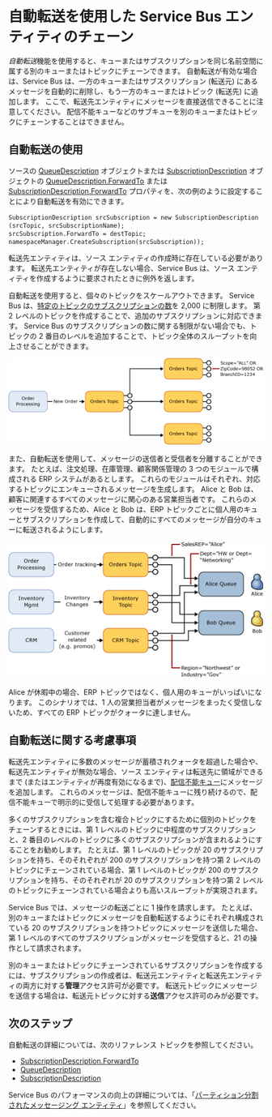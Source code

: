 <properties 
    pageTitle="Service Bus メッセージング エンティティの自動転送 |Microsoft Azure"
    description="キューまたはサブスクリプションを別のキューまたはトピックにチェーンする方法。"
    services="service-bus"
    documentationCenter="na"
    authors="sethmanheim"
    manager="timlt"
    editor="" /> 
<tags 
    ms.service="service-bus"
    ms.devlang="na"
    ms.topic="article"
    ms.tgt_pltfrm="na"
    ms.workload="na"
    ms.date="09/29/2016"
    ms.author="sethm" />


# <a name="chaining-service-bus-entities-with-auto-forwarding"></a>自動転送を使用した Service Bus エンティティのチェーン

*自動転送*機能を使用すると、キューまたはサブスクリプションを同じ名前空間に属する別のキューまたはトピックにチェーンできます。 自動転送が有効な場合は、Service Bus は、一方のキューまたはサブスクリプション (転送元) にあるメッセージを自動的に削除し、もう一方のキューまたはトピック (転送先) に追加します。 ここで、転送先エンティティにメッセージを直接送信できることに注意してください。 配信不能キューなどのサブキューを別のキューまたはトピックにチェーンすることはできません。

## <a name="using-auto-forwarding"></a>自動転送の使用

ソースの [QueueDescription][] オブジェクトまたは [SubscriptionDescription][] オブジェクトの [QueueDescription.ForwardTo][] または [SubscriptionDescription.ForwardTo][] プロパティを、次の例のように設定することにより自動転送を有効にできます。

```
SubscriptionDescription srcSubscription = new SubscriptionDescription (srcTopic, srcSubscriptionName);
srcSubscription.ForwardTo = destTopic;
namespaceManager.CreateSubscription(srcSubscription));
```

転送先エンティティは、ソース エンティティの作成時に存在している必要があります。 転送先エンティティが存在しない場合、Service Bus は、ソース エンティティを作成するように要求されたときに例外を返します。

自動転送を使用すると、個々のトピックをスケールアウトできます。 Service Bus は、[特定のトピックのサブスクリプションの数](service-bus-quotas.md)を 2,000 に制限します。 第 2 レベルのトピックを作成することで、追加のサブスクリプションに対応できます。 Service Bus のサブスクリプションの数に関する制限がない場合でも、トピックの 2 番目のレベルを追加することで、トピック全体のスループットを向上させることができます。

![自動転送のシナリオ][0]

また、自動転送を使用して、メッセージの送信者と受信者を分離することができます。 たとえば、注文処理、在庫管理、顧客関係管理の 3 つのモジュールで構成される ERP システムがあるとします。 これらのモジュールはそれぞれ、対応するトピックにエンキューされるメッセージを生成します。 Alice と Bob は、顧客に関連するすべてのメッセージに関心のある営業担当者です。 これらのメッセージを受信するため、Alice と Bob は、ERP トピックごとに個人用のキューとサブスクリプションを作成して、自動的にすべてのメッセージが自分のキューに転送されるようにします。

![自動転送のシナリオ][1]

Alice が休暇中の場合、ERP トピックではなく、個人用のキューがいっぱいになります。 このシナリオでは、1 人の営業担当者がメッセージをまったく受信しないため、すべての ERP トピックがクォータに達しません。

## <a name="auto-forwarding-considerations"></a>自動転送に関する考慮事項

転送先エンティティに多数のメッセージが蓄積されクォータを超過した場合や、転送先エンティティが無効な場合、ソース エンティティは転送先に領域ができるまで (またはエンティティが再度有効になるまで)、[配信不能キュー](service-bus-dead-letter-queues.md)にメッセージを追加します。 これらのメッセージは、配信不能キューに残り続けるので、配信不能キューで明示的に受信して処理する必要があります。

多くのサブスクリプションを含む複合トピックにするために個別のトピックをチェーンするときには、第 1 レベルのトピックに中程度のサブスクリプションと、2 番目のレベルのトピックに多くのサブスクリプションが含まれるようにすることをお勧めします。 たとえば、第 1 レベルのトピックが 20 のサブスクリプションを持ち、そのそれぞれが 200 のサブスクリプションを持つ第 2 レベルのトピックにチェーンされている場合、第 1 レベルのトピックが 200 のサブスクリプションを持ち、そのそれぞれが 20 のサブスクリプションを持つ第 2 レベルのトピックにチェーンされている場合よりも高いスループットが実現されます。

Service Bus では、メッセージの転送ごとに 1 操作を請求します。 たとえば、別のキューまたはトピックにメッセージを自動転送するようにそれぞれ構成されている 20 のサブスクリプションを持つトピックにメッセージを送信した場合、第 1 レベルのすべてのサブスクリプションがメッセージを受信すると、21 の操作として請求されます。

別のキューまたはトピックにチェーンされているサブスクリプションを作成するには、サブスクリプションの作成者は、転送元エンティティと転送先エンティティの両方に対する**管理**アクセス許可が必要です。 転送元トピックにメッセージを送信する場合は、転送元トピックに対する**送信**アクセス許可のみが必要です。

## <a name="next-steps"></a>次のステップ

自動転送の詳細については、次のリファレンス トピックを参照してください。

- [SubscriptionDescription.ForwardTo][]
- [QueueDescription][]
- [SubscriptionDescription][]

Service Bus のパフォーマンスの向上の詳細については、「[パーティション分割されたメッセージング エンティティ][]」を参照してください。

  [QueueDescription.ForwardTo]: https://msdn.microsoft.com/library/azure/microsoft.servicebus.messaging.queuedescription.forwardto.aspx
  [SubscriptionDescription.ForwardTo]: https://msdn.microsoft.com/library/azure/microsoft.servicebus.messaging.subscriptiondescription.forwardto.aspx
  [QueueDescription]: https://msdn.microsoft.com/library/azure/microsoft.servicebus.messaging.queuedescription.aspx
  [SubscriptionDescription]: https://msdn.microsoft.com/library/azure/microsoft.servicebus.messaging.subscriptiondescription.aspx
  [0]: ./media/service-bus-auto-forwarding/IC628631.gif
  [1]: ./media/service-bus-auto-forwarding/IC628632.gif
  [パーティション分割されたメッセージング エンティティ]: service-bus-partitioning.md


<!--HONumber=Oct16_HO2-->


